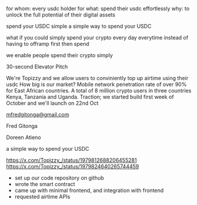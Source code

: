for whom: every usdc holder
for what: spend their usdc effortlessly
why: to unlock the full potential of their digital assets

spend your USDC simple
a simple way to spend your USDC



what if you  could simply spend your crypto every day everytime  instead of having to offramp first then spend

we enable people spend their crypto simply

30-second Elevator Pitch

We're Topizzy and we allow users to conviniently top up airtime using their usdc
How big is our market? Mobile network penetration rate of over 90% for East African countries. A total of 8 million crypto users in three countries Kenya, Tanzania and Uganda.
Traction; we started build first week of October and we'll launch on 22nd Oct


mfredgitonga@gmail.com

Fred Gitonga

Doreen Atieno

a simple way to spend your USDC

https://x.com/Topizzy_/status/1979812688206455281
https://x.com/Topizzy_/status/1979824640265744459

+ set up our code repository on github
+ wrote the smart contract
+ came up with minimal frontend, and integration with frontend
+ requested airtime APIs